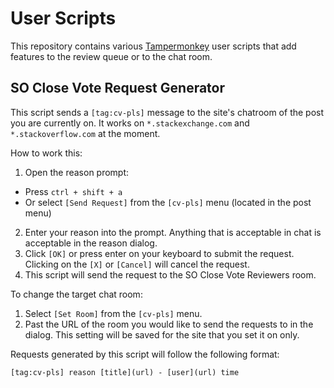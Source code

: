 # User Scripts


This repository contains various [Tampermonkey](http://tampermonkey.net/) user scripts that add features to the review queue or to the chat room.

## SO Close Vote Request Generator
This script sends a `[tag:cv-pls]` message to the site's chatroom of the post you are currently on. It works on `*.stackexchange.com` and `*.stackoverflow.com` at the moment.

How to work this:

1. Open the reason prompt:
  *  Press `ctrl + shift + a`
  *  Or select `[Send Request]` from the `[cv-pls]` menu (located in the post menu)
2. Enter your reason into the prompt. Anything that is acceptable in chat is acceptable in the reason dialog.
3. Click `[OK]` or press enter on your keyboard to submit the request. Clicking on the `[X]` or `[Cancel]` will cancel the request.
4. This script will send the request to the SO Close Vote Reviewers room.

To change the target chat room:
1. Select `[Set Room]` from the `[cv-pls]` menu.
2. Past the URL of the room you would like to send the requests to in the dialog. This setting will be saved for the site that you set it on only.

Requests generated by this script will follow the following format:

    [tag:cv-pls] reason [title](url) - [user](url) time
